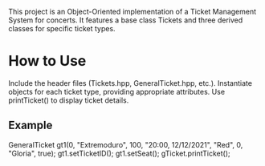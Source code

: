 This project is an Object-Oriented implementation of a Ticket Management System for concerts. It features a base class Tickets and three derived classes for specific ticket types.

# How to Use
Include the header files (Tickets.hpp, GeneralTicket.hpp, etc.).
Instantiate objects for each ticket type, providing appropriate attributes.
Use printTicket() to display ticket details.

## Example
 GeneralTicket gt1(0, "Extremoduro", 100, "20:00, 12/12/2021", "Red", 0, "Gloria", true);
 gt1.setTicketID();
 gt1.setSeat();
 gTicket.printTicket();
